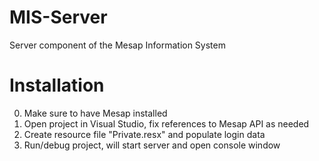 # MIS-Server
Server component of the Mesap Information System

# Installation
0. Make sure to have Mesap installed
1. Open project in Visual Studio, fix references to Mesap API as needed
2. Create resource file "Private.resx" and populate login data
3. Run/debug project, will start server and open console window
